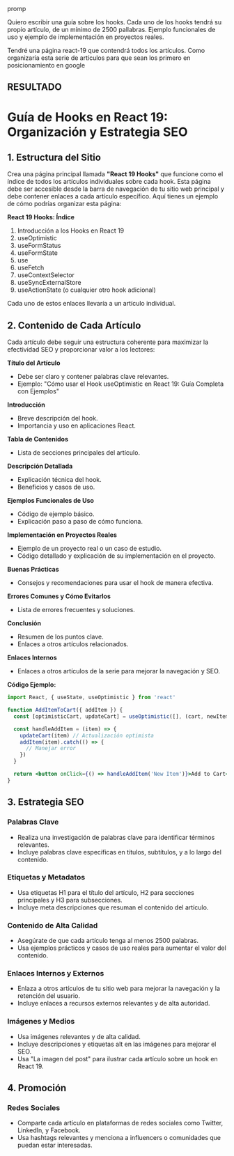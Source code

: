 promp

Quiero escribir una guía sobre los hooks. Cada uno de los hooks tendrá su propio artículo, de un mínimo de 2500 pallabras. Ejemplo funcionales de uso y ejemplo de implementación en proyectos reales.

Tendré una página react-19 que contendrá todos los artículos. Como organizaría esta serie de artículos para que sean los primero en posicionamiento en google

## RESULTADO

# Guía de Hooks en React 19: Organización y Estrategia SEO

## 1. Estructura del Sitio

Crea una página principal llamada **"React 19 Hooks"** que funcione como el índice de todos los artículos individuales sobre cada hook. Esta página debe ser accesible desde la barra de navegación de tu sitio web principal y debe contener enlaces a cada artículo específico. Aquí tienes un ejemplo de cómo podrías organizar esta página:

**React 19 Hooks: Índice**

1. Introducción a los Hooks en React 19
2. useOptimistic
3. useFormStatus
4. useFormState
5. use
6. useFetch
7. useContextSelector
8. useSyncExternalStore
9. useActionState (o cualquier otro hook adicional)

Cada uno de estos enlaces llevaría a un artículo individual.

## 2. Contenido de Cada Artículo

Cada artículo debe seguir una estructura coherente para maximizar la efectividad SEO y proporcionar valor a los lectores:

**Título del Artículo**

- Debe ser claro y contener palabras clave relevantes.
- Ejemplo: "Cómo usar el Hook useOptimistic en React 19: Guía Completa con Ejemplos"

**Introducción**

- Breve descripción del hook.
- Importancia y uso en aplicaciones React.

**Tabla de Contenidos**

- Lista de secciones principales del artículo.

**Descripción Detallada**

- Explicación técnica del hook.
- Beneficios y casos de uso.

**Ejemplos Funcionales de Uso**

- Código de ejemplo básico.
- Explicación paso a paso de cómo funciona.

**Implementación en Proyectos Reales**

- Ejemplo de un proyecto real o un caso de estudio.
- Código detallado y explicación de su implementación en el proyecto.

**Buenas Prácticas**

- Consejos y recomendaciones para usar el hook de manera efectiva.

**Errores Comunes y Cómo Evitarlos**

- Lista de errores frecuentes y soluciones.

**Conclusión**

- Resumen de los puntos clave.
- Enlaces a otros artículos relacionados.

**Enlaces Internos**

- Enlaces a otros artículos de la serie para mejorar la navegación y SEO.

**Código Ejemplo:**

```jsx
import React, { useState, useOptimistic } from 'react'

function AddItemToCart({ addItem }) {
  const [optimisticCart, updateCart] = useOptimistic([], (cart, newItem) => [...cart, newItem])

  const handleAddItem = (item) => {
    updateCart(item) // Actualización optimista
    addItem(item).catch(() => {
      // Manejar error
    })
  }

  return <button onClick={() => handleAddItem('New Item')}>Add to Cart</button>
}
```

## 3. Estrategia SEO

### Palabras Clave

- Realiza una investigación de palabras clave para identificar términos relevantes.
- Incluye palabras clave específicas en títulos, subtítulos, y a lo largo del contenido.

### Etiquetas y Metadatos

- Usa etiquetas H1 para el título del artículo, H2 para secciones principales y H3 para subsecciones.
- Incluye meta descripciones que resuman el contenido del artículo.

### Contenido de Alta Calidad

- Asegúrate de que cada artículo tenga al menos 2500 palabras.
- Usa ejemplos prácticos y casos de uso reales para aumentar el valor del contenido.

### Enlaces Internos y Externos

- Enlaza a otros artículos de tu sitio web para mejorar la navegación y la retención del usuario.
- Incluye enlaces a recursos externos relevantes y de alta autoridad.

### Imágenes y Medios

- Usa imágenes relevantes y de alta calidad.
- Incluye descripciones y etiquetas alt en las imágenes para mejorar el SEO.
- Usa "La imagen del post" para ilustrar cada artículo sobre un hook en React 19.

## 4. Promoción

### Redes Sociales

- Comparte cada artículo en plataformas de redes sociales como Twitter, LinkedIn, y Facebook.
- Usa hashtags relevantes y menciona a influencers o comunidades que puedan estar interesadas.
